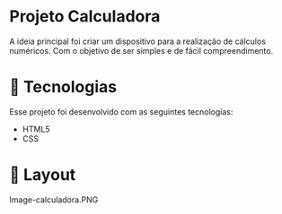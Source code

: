 # Projeto Calculadora 
A ideia principal foi criar um dispositivo para a realização de cálculos numéricos. Com o objetivo de ser simples e de fácil compreendimento.

# 🚀 Tecnologias
Esse projeto foi desenvolvido com as seguintes tecnologias:
* HTML5
* CSS

# 🔖 Layout
Image-calculadora.PNG
